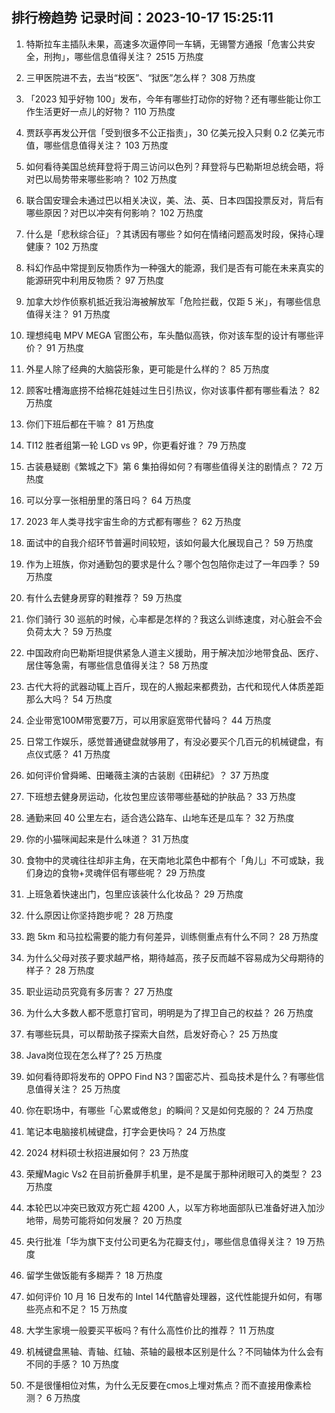 
## 排行榜趋势 记录时间：2023-10-17 15:25:11
  
  1. 特斯拉车主插队未果，高速多次逼停同一车辆，无锡警方通报「危害公共安全，刑拘」，哪些信息值得关注？ 2515 万热度
    
  2. 三甲医院进不去，去当“校医”、“狱医”怎么样？ 308 万热度
    
  3. 「2023 知乎好物 100」发布，今年有哪些打动你的好物？还有哪些能让你工作生活更好一点儿的好物？ 110 万热度
    
  4. 贾跃亭再发公开信「受到很多不公正指责」，30 亿美元投入只剩 0.2 亿美元市值，哪些信息值得关注？ 103 万热度
    
  5. 如何看待美国总统拜登将于周三访问以色列？拜登将与巴勒斯坦总统会晤，将对巴以局势带来哪些影响？ 102 万热度
    
  6. 联合国安理会未通过巴以相关决议，美、法、英、日本四国投票反对，背后有哪些原因？对巴以冲突有何影响？ 102 万热度
    
  7. 什么是「悲秋综合征」？其诱因有哪些？如何在情绪问题高发时段，保持心理健康？ 102 万热度
    
  8. 科幻作品中常提到反物质作为一种强大的能源，我们是否有可能在未来真实的能源研究中利用反物质？ 97 万热度
    
  9. 加拿大炒作侦察机抵近我沿海被解放军「危险拦截，仅距 5 米」，有哪些信息值得关注？ 91 万热度
    
  10. 理想纯电 MPV MEGA 官图公布，车头酷似高铁，你对该车型的设计有哪些评价？ 91 万热度
    
  11. 外星人除了经典的大脑袋形象，更可能是什么样的？ 85 万热度
    
  12. 顾客吐槽海底捞不给棉花娃娃过生日引热议，你对该事件都有哪些看法？ 82 万热度
    
  13. 你们下班后都在干嘛？ 81 万热度
    
  14. TI12 胜者组第一轮 LGD vs 9P，你更看好谁？ 79 万热度
    
  15. 古装悬疑剧《繁城之下》第 6 集拍得如何？有哪些值得关注的剧情点？ 72 万热度
    
  16. 可以分享一张相册里的落日吗？ 64 万热度
    
  17. 2023 年人类寻找宇宙生命的方式都有哪些？ 62 万热度
    
  18. 面试中的自我介绍环节普遍时间较短，该如何最大化展现自己？ 59 万热度
    
  19. 作为上班族，你对通勤包的要求是什么？哪个包包陪你走过了一年四季？ 59 万热度
    
  20. 有什么去健身房穿的鞋推荐？ 59 万热度
    
  21. 你们骑行 30 巡航的时候，心率都是怎样的？我这么训练速度，对心脏会不会负荷太大？ 59 万热度
    
  22. 中国政府向巴勒斯坦提供紧急人道主义援助，用于解决加沙地带食品、医疗、居住等急需，有哪些信息值得关注？ 58 万热度
    
  23. 古代大将的武器动辄上百斤，现在的人搬起来都费劲，古代和现代人体质差距那么大吗？ 54 万热度
    
  24. 企业带宽100M带宽要7万，可以用家庭宽带代替吗？ 44 万热度
    
  25. 日常工作娱乐，感觉普通键盘就够用了，有没必要买个几百元的机械键盘，有点仪式感？ 41 万热度
    
  26. 如何评价曾舜晞、田曦薇主演的古装剧《田耕纪》？ 37 万热度
    
  27. 下班想去健身房运动，化妆包里应该带哪些基础的护肤品？ 33 万热度
    
  28. 通勤来回 40 公里左右，适合选公路车、山地车还是瓜车？ 32 万热度
    
  29. 你的小猫咪闻起来是什么味道？ 31 万热度
    
  30. 食物中的灵魂往往却非主角，在天南地北菜色中都有个「角儿」不可或缺，我们身边的食物+灵魂伴侣有哪些呢？ 29 万热度
    
  31. 上班急着快速出门，包里应该装什么化妆品？ 29 万热度
    
  32. 什么原因让你坚持跑步呢？ 28 万热度
    
  33. 跑 5km 和马拉松需要的能力有何差异，训练侧重点有什么不同？ 28 万热度
    
  34. 为什么父母对孩子要求越严格，期待越高，孩子反而越不容易成为父母期待的样子？ 28 万热度
    
  35. 职业运动员究竟有多厉害？ 27 万热度
    
  36. 为什么大多数人都不愿意打官司，明明是为了捍卫自己的权益？ 26 万热度
    
  37. 有哪些玩具，可以帮助孩子探索大自然，启发好奇心？ 25 万热度
    
  38. Java岗位现在怎么样了? 25 万热度
    
  39. 如何看待即将发布的 OPPO Find N3？国密芯片、孤岛技术是什么？有哪些信息值得关注？ 25 万热度
    
  40. 你在职场中，有哪些「心累或倦怠」的瞬间？又是如何克服的？ 24 万热度
    
  41. 笔记本电脑接机械键盘，打字会更快吗？ 24 万热度
    
  42. 2024 材料硕士秋招进展如何？ 23 万热度
    
  43. 荣耀Magic Vs2 在目前折叠屏手机里，是不是属于那种闭眼可入的类型？ 23 万热度
    
  44. 本轮巴以冲突已致双方死亡超 4200 人，以军方称地面部队已准备好进入加沙地带，局势可能将如何发展？ 20 万热度
    
  45. 央行批准「华为旗下支付公司更名为花瓣支付」，哪些信息值得关注？ 19 万热度
    
  46. 留学生做饭能有多糊弄？ 18 万热度
    
  47. 如何评价 10 月 16 日发布的 Intel 14代酷睿处理器，这代性能提升如何，有哪些亮点和不足？ 15 万热度
    
  48. 大学生家境一般要买平板吗？有什么高性价比的推荐？ 11 万热度
    
  49. 机械键盘黑轴、青轴、红轴、茶轴的最根本区别是什么？不同轴体为什么会有不同的手感？ 10 万热度
    
  50. 不是很懂相位对焦，为什么无反要在cmos上埋对焦点？而不直接用像素检测？ 6 万热度
    